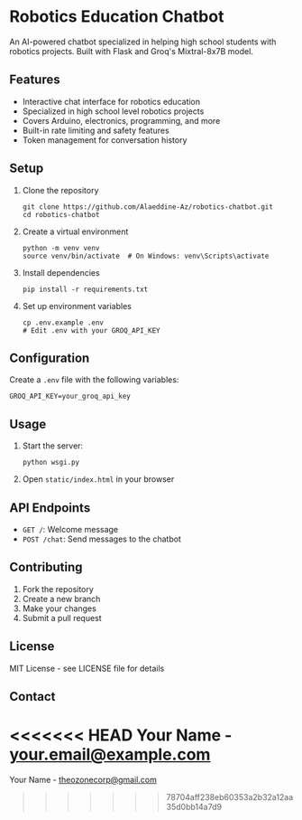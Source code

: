 # Robotics Education Chatbot

An AI-powered chatbot specialized in helping high school students with robotics projects. Built with Flask and Groq's Mixtral-8x7B model.

## Features
- Interactive chat interface for robotics education
- Specialized in high school level robotics projects
- Covers Arduino, electronics, programming, and more
- Built-in rate limiting and safety features
- Token management for conversation history

## Setup
1. Clone the repository
   ```
   git clone https://github.com/Alaeddine-Az/robotics-chatbot.git
   cd robotics-chatbot
   ```

2. Create a virtual environment
   ```
   python -m venv venv
   source venv/bin/activate  # On Windows: venv\Scripts\activate
   ```

3. Install dependencies
   ```
   pip install -r requirements.txt
   ```

4. Set up environment variables
   ```
   cp .env.example .env
   # Edit .env with your GROQ_API_KEY
   ```

## Configuration

Create a `.env` file with the following variables:
```
GROQ_API_KEY=your_groq_api_key
```

## Usage

1. Start the server:
   ```
   python wsgi.py
   ```

2. Open `static/index.html` in your browser

## API Endpoints

- `GET /`: Welcome message
- `POST /chat`: Send messages to the chatbot

## Contributing

1. Fork the repository
2. Create a new branch
3. Make your changes
4. Submit a pull request

## License

MIT License - see LICENSE file for details

## Contact

<<<<<<< HEAD
Your Name - your.email@example.com
=======
Your Name - theozonecorp@gmail.com
>>>>>>> 78704aff238eb60353a2b32a12aa35d0bb14a7d9
